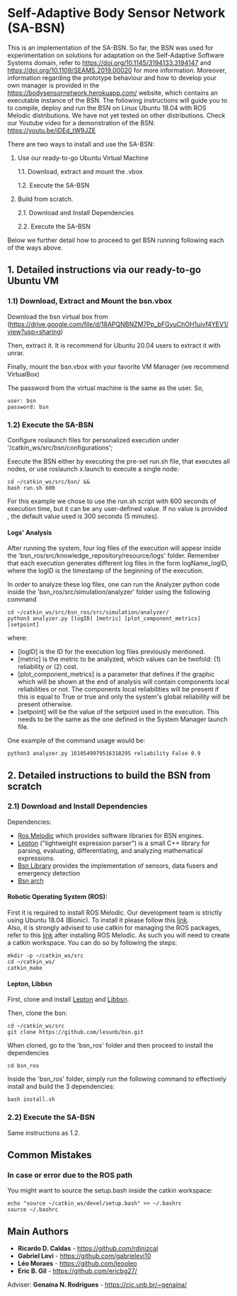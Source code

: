 # Self-Adaptive Body Sensor Network (SA-BSN)

This is an implementation of the SA-BSN. So far, the BSN was used for experimentation on solutions for adaptation on the Self-Adaptive Software Systems domain, refer to https://doi.org/10.1145/3194133.3194147 and https://doi.org/10.1109/SEAMS.2019.00020 for more information.  Moreover, information regarding the prototype behaviour and how to develop your own manager is provided in the https://bodysensornetwork.herokuapp.com/ website, which contains an executable instance of the BSN. The following instructions will guide you to to compile, deploy and run the BSN on Linux Ubuntu 18.04 with ROS Melodic distributions. We have not yet tested on other distributions. Check our Youtube video for a demonstration of the BSN: https://youtu.be/iDEd_tW9JZE

There are two ways to install and use the SA-BSN:

1) Use our ready-to-go Ubuntu Virtual Machine

    1.1. Download, extract and mount the .vbox
    
    1.2. Execute the SA-BSN
 
2) Build from scratch.

    2.1. Download and Install Dependencies
    
    2.2. Execute the SA-BSN
    
Below we further detail how to proceed to get BSN running following each of the ways above.  

## 1. Detailed instructions via our ready-to-go Ubuntu VM 

### 1.1) Download, Extract and Mount the bsn.vbox

Download the bsn virtual box from (https://drive.google.com/file/d/18APQNBNZM7Pp_bFGyuChOH1uivf4YEV1/view?usp=sharing)

Then, extract it. It is recommend for Ubuntu 20.04 users to extract it with unrar.

Finally, mount the bsn.vbox with your favorite VM Manager (we recommend VirtualBox)

The password from the virtual machine is the same as the user. So,

```
user: bsn
password: bsn
```

### 1.2) Execute the SA-BSN

Configure roslaunch files for personalized execution under '/catkin_ws/src/bsn/configurations';

Execute the BSN either by executing the pre-set run.sh file, that executes all nodes, 
or use roslaunch x.launch to execute a single node:
```
cd ~/catkin_ws/src/bsn/ && 
bash run.sh 600
``` 

For this example we chose to use the run.sh script with 600 seconds of execution time, but it can be any user-defined value. If no value is provided , the default value used is 300 seconds (5 minutes).

#### Logs' Analysis
After running the system, four log files of the execution will appear inside the 'bsn_ros/src/knowledge_repository/resource/logs' folder. Remember that each execution generates different log files in the form logName_logID, where the logID is the timestamp of the beginning of the execution.

In order to analyze these log files, one can run the Analyzer python code inside the 'bsn_ros/src/simulation/analyzer' folder using the following command

```
cd ~/catkin_ws/src/bsn_ros/src/simulation/analyzer/
python3 analyzer.py [logID] [metric] [plot_component_metrics] [setpoint]
```

where:

* [logID] is the ID for the execution log files previously mentioned.
* [metric] is the metric to be analyzed, which values can be twofold: (1) reliability or (2) cost.
* [plot_component_metrics] is a parameter that defines if the graphic which will be shown at the end of analysis will contain components local reliabilities or not. The components local reliabilities will be present if this is equal to True or true and only the system's global reliability will be present otherwise.
* [setpoint] will be the value of the setpoint used in the execution. This needs to be the same as the one defined in the System Manager launch file.

One example of the command usage would be:

```
python3 analyzer.py 1610549979516318295 reliability False 0.9
```
## 2. Detailed instructions to build the BSN from scratch

### 2.1) Download and Install Dependencies

Dependencies:

* [Ros Melodic](http://wiki.ros.org/melodic) which provides software libraries for BSN engines.
* [Lepton](https://github.com/rdinizcal/lepton) ("lightweight expression parser") is a small C++ library for parsing, evaluating, differentiating, and analyzing mathematical expressions.
* [Bsn Library](https://github.com/rdinizcal/libbsn)  provides the implementation of sensors, data fusers and emergency detection
* [Bsn arch](https://github.com/rdinizcal/arch)

#### Robotic Operating System (ROS):
First it is required to install ROS Melodic. Our development team is strictly using Ubuntu 18.04 (Bionic). To install it please follow this [link](http://wiki.ros.org/melodic/Installation/Ubuntu).  
Also, it is strongly advised to use catkin for managing the ROS packages, refer to this [link](http://wiki.ros.org/ROS/Tutorials/InstallingandConfiguringROSEnvironment) after installing ROS Melodic. As such you will need to create a catkin workspace. You can do so by following the steps:

```
mkdir -p ~/catkin_ws/src
cd ~/catkin_ws/
catkin_make
```

#### Lepton, Libbsn 

First, clone and install [Lepton](https://github.com/rdinizcal/lepton) and [Libbsn](https://github.com/rdinizcal/libbsn).

Then, clone the bsn:

```
cd ~/catkin_ws/src
git clone https://github.com/lesunb/bsn.git
```

When cloned, go to the 'bsn_ros' folder and then proceed to install the dependencies

```
cd bsn_ros
```

Inside the 'bsn_ros' folder, simply run the following command to effectively install and build the 3 dependencies:

```
bash install.sh
```

### 2.2) Execute the SA-BSN

Same instructions as 1.2.

## Common Mistakes

### In case or error due to the ROS path

You might want to source the setup.bash inside the catkin workspace:
```
echo "source ~/catkin_ws/devel/setup.bash" >> ~/.bashrc
source ~/.bashrc
```

## Main Authors

* **Ricardo D. Caldas** - https://github.com/rdinizcal
* **Gabriel Levi** - https://github.com/gabrielevi10
* **Léo Moraes** - https://github.com/leooleo  
* **Eric B. Gil** - https://github.com/ericbg27/

Adviser: **Genaína N. Rodrigues** - https://cic.unb.br/~genaina/
